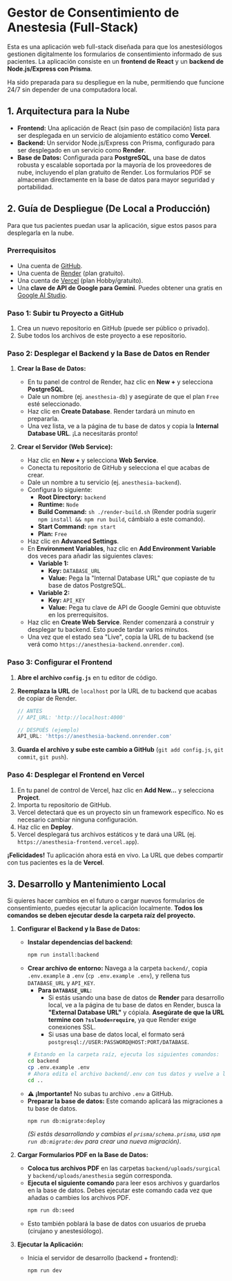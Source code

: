 
# Gestor de Consentimiento de Anestesia (Full-Stack)

Esta es una aplicación web full-stack diseñada para que los anestesiólogos gestionen digitalmente los formularios de consentimiento informado de sus pacientes. La aplicación consiste en un **frontend de React** y un **backend de Node.js/Express con Prisma**.

Ha sido preparada para su despliegue en la nube, permitiendo que funcione 24/7 sin depender de una computadora local.

## 1. Arquitectura para la Nube

- **Frontend:** Una aplicación de React (sin paso de compilación) lista para ser desplegada en un servicio de alojamiento estático como **Vercel**.
- **Backend:** Un servidor Node.js/Express con Prisma, configurado para ser desplegado en un servicio como **Render**.
- **Base de Datos:** Configurada para **PostgreSQL**, una base de datos robusta y escalable soportada por la mayoría de los proveedores de nube, incluyendo el plan gratuito de Render. Los formularios PDF se almacenan directamente en la base de datos para mayor seguridad y portabilidad.

## 2. Guía de Despliegue (De Local a Producción)

Para que tus pacientes puedan usar la aplicación, sigue estos pasos para desplegarla en la nube.

### Prerrequisitos
- Una cuenta de [GitHub](https://github.com/).
- Una cuenta de [Render](https://render.com/) (plan gratuito).
- Una cuenta de [Vercel](https://vercel.com/) (plan Hobby/gratuito).
- Una **clave de API de Google para Gemini**. Puedes obtener una gratis en [Google AI Studio](https://aistudio.google.com/app/apikey).

### Paso 1: Subir tu Proyecto a GitHub

1.  Crea un nuevo repositorio en GitHub (puede ser público o privado).
2.  Sube todos los archivos de este proyecto a ese repositorio.

### Paso 2: Desplegar el Backend y la Base de Datos en Render

1.  **Crear la Base de Datos:**
    - En tu panel de control de Render, haz clic en **New +** y selecciona **PostgreSQL**.
    - Dale un nombre (ej. `anesthesia-db`) y asegúrate de que el plan `Free` esté seleccionado.
    - Haz clic en **Create Database**. Render tardará un minuto en prepararla.
    - Una vez lista, ve a la página de tu base de datos y copia la **Internal Database URL**. ¡La necesitarás pronto!

2.  **Crear el Servidor (Web Service):**
    - Haz clic en **New +** y selecciona **Web Service**.
    - Conecta tu repositorio de GitHub y selecciona el que acabas de crear.
    - Dale un nombre a tu servicio (ej. `anesthesia-backend`).
    - Configura lo siguiente:
        - **Root Directory:** `backend`
        - **Runtime:** `Node`
        - **Build Command:** `sh ./render-build.sh` (Render podría sugerir `npm install && npm run build`, cámbialo a este comando).
        - **Start Command:** `npm start`
        - **Plan:** `Free`
    - Haz clic en **Advanced Settings**.
    - En **Environment Variables**, haz clic en **Add Environment Variable** dos veces para añadir las siguientes claves:
        - **Variable 1:**
            - **Key:** `DATABASE_URL`
            - **Value:** Pega la "Internal Database URL" que copiaste de tu base de datos PostgreSQL.
        - **Variable 2:**
            - **Key:** `API_KEY`
            - **Value:** Pega tu clave de API de Google Gemini que obtuviste en los prerrequisitos.
    - Haz clic en **Create Web Service**. Render comenzará a construir y desplegar tu backend. Esto puede tardar varios minutos.
    - Una vez que el estado sea "Live", copia la URL de tu backend (se verá como `https://anesthesia-backend.onrender.com`).

### Paso 3: Configurar el Frontend

1.  **Abre el archivo `config.js`** en tu editor de código.
2.  **Reemplaza la URL** de `localhost` por la URL de tu backend que acabas de copiar de Render.

    ```javascript
    // ANTES
    // API_URL: 'http://localhost:4000'

    // DESPUÉS (ejemplo)
    API_URL: 'https://anesthesia-backend.onrender.com'
    ```
3.  **Guarda el archivo y sube este cambio a GitHub** (`git add config.js`, `git commit`, `git push`).

### Paso 4: Desplegar el Frontend en Vercel

1.  En tu panel de control de Vercel, haz clic en **Add New...** y selecciona **Project**.
2.  Importa tu repositorio de GitHub.
3.  Vercel detectará que es un proyecto sin un framework específico. No es necesario cambiar ninguna configuración.
4.  Haz clic en **Deploy**.
5.  Vercel desplegará tus archivos estáticos y te dará una URL (ej. `https://anesthesia-frontend.vercel.app`).

**¡Felicidades!** Tu aplicación ahora está en vivo. La URL que debes compartir con tus pacientes es la de **Vercel**.

## 3. Desarrollo y Mantenimiento Local

Si quieres hacer cambios en el futuro o cargar nuevos formularios de consentimiento, puedes ejecutar la aplicación localmente. **Todos los comandos se deben ejecutar desde la carpeta raíz del proyecto.**

1.  **Configurar el Backend y la Base de Datos:**
    - **Instalar dependencias del backend:**
      ```bash
      npm run install:backend
      ```
    - **Crear archivo de entorno:** Navega a la carpeta `backend/`, copia `.env.example` a `.env` (`cp .env.example .env`), y rellena tus `DATABASE_URL` y `API_KEY`.
      - **Para `DATABASE_URL`:**
        - Si estás usando una base de datos de **Render** para desarrollo local, ve a la página de tu base de datos en Render, busca la **"External Database URL"** y cópiala. **Asegúrate de que la URL termine con `?sslmode=require`**, ya que Render exige conexiones SSL.
        - Si usas una base de datos local, el formato será `postgresql://USER:PASSWORD@HOST:PORT/DATABASE`.
      ```bash
      # Estando en la carpeta raíz, ejecuta los siguientes comandos:
      cd backend
      cp .env.example .env
      # Ahora edita el archivo backend/.env con tus datos y vuelve a la raíz.
      cd .. 
      ```
    - **⚠️ ¡Importante!** No subas tu archivo `.env` a GitHub.
    - **Preparar la base de datos:** Este comando aplicará las migraciones a tu base de datos.
      ```bash
      npm run db:migrate:deploy
      ```
      *(Si estás desarrollando y cambias el `prisma/schema.prisma`, usa `npm run db:migrate:dev` para crear una nueva migración)*.

2.  **Cargar Formularios PDF en la Base de Datos:**
    - **Coloca tus archivos PDF** en las carpetas `backend/uploads/surgical` y `backend/uploads/anesthesia` según corresponda.
    - **Ejecuta el siguiente comando** para leer esos archivos y guardarlos en la base de datos. Debes ejecutar este comando cada vez que añadas o cambies los archivos PDF.
      ```bash
      npm run db:seed
      ```
    - Esto también poblará la base de datos con usuarios de prueba (cirujano y anestesiólogo).

3.  **Ejecutar la Aplicación:**
    - Inicia el servidor de desarrollo (backend + frontend):
      ```bash
      npm run dev